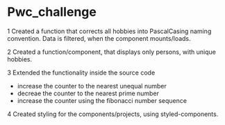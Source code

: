 # Pwc_challenge

1 Created a function that corrects all hobbies into PascalCasing naming convention. 
Data is filtered, when the component mounts/loads.


2 Created a function/component, that displays only persons, with unique hobbies.


3 Extended the functionality inside the source code
  - increase the counter to the nearest unequal number
  - decreae  the counter to the nearest prime number
  - increase the counter using the fibonacci number sequence


4 Created styling for the components/projects, using styled-components.
